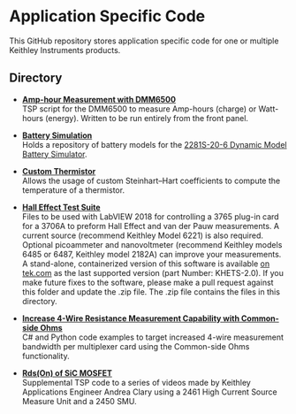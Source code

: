 
# Application Specific Code

This GitHub repository stores application specific code for one or multiple Keithley Instruments products.

## Directory

[comment]: **[Title](./directory)**  

* **[Amp-hour Measurement with DMM6500](./Amp-Hour_Measurement)**  
TSP script for the DMM6500 to measure Amp-hours (charge) or Watt-hours (energy). Written to be run entirely from the front panel.

* **[Battery Simulation](./Battery_Simulation/2281S_Battery_Models)**  
Holds a repository of battery models for the [2281S-20-6 Dynamic Model Battery Simulator](https://www.tek.com/tektronix-and-keithley-dc-power-supplies/2281s).

* **[Custom Thermistor](./Custom_Thermistor)**  
Allows the usage of custom Steinhart–Hart coefficients to compute the temperature of a thermistor.

* **[Hall Effect Test Suite](./Hall_Effect_Test_Software/)**  
Files to be used with LabVIEW 2018 for controlling a 3765 plug-in card for a 3706A to preform Hall Effect and van der Pauw measurements. A current source (recommend Keithley Model 6221) is also required. Optional picoammeter and nanovoltmeter (recommend Keithley models 6485 or 6487, Keithley model 2182A) can improve your measurements. A stand-alone, containerized version of this software is available [on tek.com](https://www.tek.com/en/search?op=&keywords=Keithley+Hall+Effect+Test+Suite+%28NOT+SUPPORTED%29&sort=&facets=_templatename%3DSoftware%26parsedsoftwaretype%3DApplication) as the last supported version (part Number: KHETS-2.0). If you make future fixes to the software, please make a pull request against this folder and update the .zip file. The .zip file contains the files in this directory.

* **[Increase 4-Wire Resistance Measurement Capability with Common-side Ohms](./Increase_4-Wire_Resistance_Measurement_Capability_with_Common-side_Ohms)**  
C# and Python code examples to target increased 4-wire measurement bandwidth per multiplexer card using the Common-side Ohms functionality. 

* **[Rds(On) of SiC MOSFET](./Rds(On)_of_SiC_MOSFET/)**  
Supplemental TSP code to a series of videos made by Keithley Applications Engineer Andrea Clary using a 2461 High Current Source Measure Unit and a 2450 SMU. 
